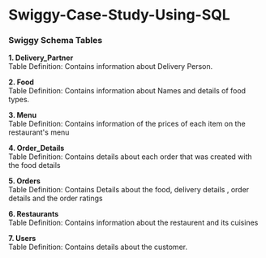 # Swiggy-Case-Study-Using-SQL

<h3>Swiggy Schema Tables</h3>

<b>1. Delivery_Partner</b><br>
Table Definition: Contains information about Delivery Person.

<b>2. Food</b><br>
Table Definition: Contains information about Names and details of food types.

<b>3. Menu</b><br>
Table Definition: Contains information of the prices of each item on the restaurant's menu

<b>4. Order_Details</b><br>
Table Definition: Contains details about each order that was created with the food details

<b>5. Orders</b><br>
Table Definition: Contains Details about the food, delivery details , order details and the order ratings

<b>6. Restaurants</b><br>
Table Definition: Contains information about the restaurent and its cuisines

<b>7. Users</b><br>
Table Definition: Contains details about the customer.


